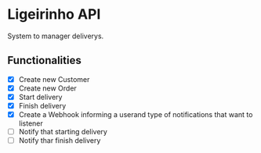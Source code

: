 # Ligeirinho API

System to manager deliverys.

## Functionalities

- [x] Create new Customer
- [x] Create new Order
- [x] Start delivery
- [X] Finish delivery
- [x] Create a Webhook informing a userand type of notifications that want to listener
- [ ] Notify that starting delivery
- [ ] Notify thar finish delivery
